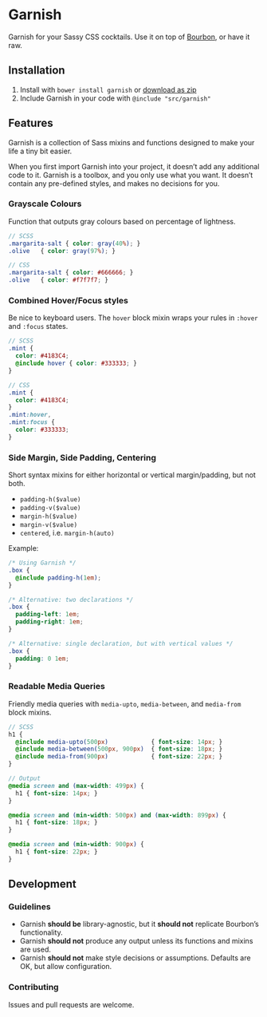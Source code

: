 # Garnish

Garnish for your Sassy CSS cocktails. Use it on top of [Bourbon](http://bourbon.io), or have it raw.

## Installation

1. Install with `bower install garnish` or [download as zip](https://github.com/paulozoom/garnish/archive/master.zip)
2. Include Garnish in your code with `@include "src/garnish"`

## Features

Garnish is a collection of Sass mixins and functions designed to make your life a tiny bit easier.

When you first import Garnish into your project, it doesn’t add any additional code to it. Garnish is a toolbox, and you only use what you want. It doesn’t contain any pre-defined styles, and makes no decisions for you.

### Grayscale Colours
Function that outputs gray colours based on percentage of lightness.

```SCSS
// SCSS
.margarita-salt { color: gray(40%); }
.olive   { color: gray(97%); }

// CSS
.margarita-salt { color: #666666; }
.olive   { color: #f7f7f7; }
```

### Combined Hover/Focus styles

Be nice to keyboard users. The `hover` block mixin wraps your rules in `:hover` and `:focus` states.

```SCSS
// SCSS
.mint {
  color: #4183C4;
  @include hover { color: #333333; }
}

// CSS
.mint {
  color: #4183C4;
}
.mint:hover,
.mint:focus {
  color: #333333;
}
```

### Side Margin, Side Padding, Centering

Short syntax mixins for either horizontal or vertical margin/padding, but not both.

* `padding-h($value)`
* `padding-v($value)`
* `margin-h($value)`
* `margin-v($value)`
* `centered`, i.e. `margin-h(auto)`

Example:

```scss
/* Using Garnish */
.box {
  @include padding-h(1em);
}

/* Alternative: two declarations */
.box {
  padding-left: 1em;
  padding-right: 1em;
}

/* Alternative: single declaration, but with vertical values */
.box {
  padding: 0 1em;
}
```


### Readable Media Queries

Friendly media queries with `media-upto`, `media-between`, and `media-from` block mixins.

```scss
// SCSS
h1 {
  @include media-upto(500px)            { font-size: 14px; }
  @include media-between(500px, 900px)  { font-size: 18px; }
  @include media-from(900px)            { font-size: 22px; }
}

// Output
@media screen and (max-width: 499px) {
  h1 { font-size: 14px; }
}

@media screen and (min-width: 500px) and (max-width: 899px) {
  h1 { font-size: 18px; }
}

@media screen and (min-width: 900px) {
  h1 { font-size: 22px; }
}
```

## Development

### Guidelines

- Garnish **should be** library-agnostic, but it **should not** replicate Bourbon’s functionality.
- Garnish **should not** produce any output unless its functions and mixins are used.
- Garnish **should not** make style decisions or assumptions. Defaults are OK, but allow configuration.

### Contributing

Issues and pull requests are welcome.
